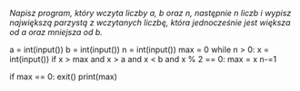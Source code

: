*Napisz program, który wczyta liczby a, b oraz n, następnie n liczb i wypisz największą parzystą z wczytanych liczbę, która jednocześnie jest większa od a oraz mniejsza od b.*

a = int(input())
b = int(input())
n = int(input())
max = 0
while n > 0:
    x = int(input())
    if x > max and x > a and x < b and x % 2 == 0:
        max = x
    n-=1

if max == 0:
    exit()
print(max)
